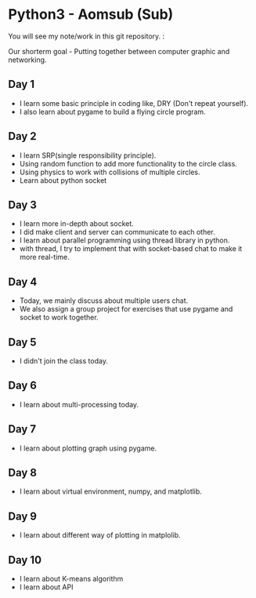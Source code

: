 # Python3 - Aomsub (Sub)
You will see my note/work in this git repository. :

Our shorterm goal - Putting together between computer graphic and networking.

## Day 1
- I learn some basic principle in coding like, DRY (Don't repeat yourself).
- I also learn about pygame to build a flying circle program.

## Day 2
- I learn SRP(single responsibility principle).
- Using random function to add more functionality to the circle class.
- Using physics to work with collisions of multiple circles.
- Learn about python socket

## Day 3
- I learn more in-depth about socket.
- I did make client and server can communicate to each other.
- I learn about parallel programming using thread library in python.
- with thread, I try to implement that with socket-based chat to make it more real-time.

## Day 4
- Today, we mainly discuss about multiple users chat.
- We also assign a group project for exercises that use pygame and socket to work together.

## Day 5
- I didn't join the class today.

## Day 6
- I learn about multi-processing today.

## Day 7
- I learn about plotting graph using pygame.

## Day 8
- I learn about virtual environment, numpy, and matplotlib.

## Day 9
- I learn about different way of plotting in matplolib.

## Day 10
- I learn about K-means algorithm
- I learn about API

